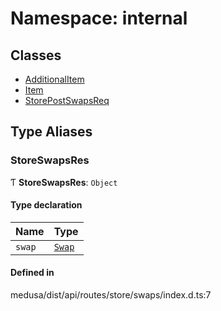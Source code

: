 # Namespace: internal

## Classes

- [AdditionalItem](../classes/internal-47.AdditionalItem.md)
- [Item](../classes/internal-47.Item.md)
- [StorePostSwapsReq](../classes/internal-47.StorePostSwapsReq.md)

## Type Aliases

### StoreSwapsRes

Ƭ **StoreSwapsRes**: `Object`

#### Type declaration

| Name | Type |
| :------ | :------ |
| `swap` | [`Swap`](../classes/internal.Swap.md) |

#### Defined in

medusa/dist/api/routes/store/swaps/index.d.ts:7
